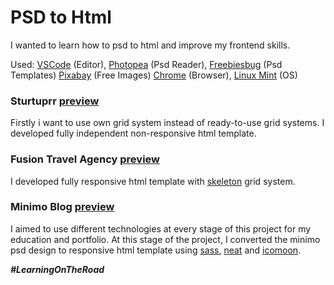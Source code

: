 # PSD to Html

I wanted to learn how to psd to html and improve my frontend skills.

Used: [VSCode](https://code.visualstudio.com/) (Editor), [Photopea](https://www.photopea.com/) (Psd Reader), [Freebiesbug](https://freebiesbug.com/psd-freebies/website-template/) (Psd Templates) [Pixabay](https://pixabay.com/tr/) (Free Images) [Chrome](https://www.google.com/intl/tr_tr/chrome/) (Browser), [Linux Mint](https://linuxmint.com/) (OS)

### Sturtuprr [preview](https://github.com/emircanerkul/psd-to-html/tree/master/startuprr)

Firstly i want to use own grid system instead of ready-to-use grid systems. I developed fully independent non-responsive html template.

### Fusion Travel Agency [preview](https://github.com/emircanerkul/psd-to-html/tree/master/fusion-travel-agency)

I developed fully responsive html template with [skeleton](http://getskeleton.com/) grid system.

### Minimo Blog [preview](https://github.com/emircanerkul/psd-to-html/tree/master/minimo)

I aimed to use different technologies at every stage of this project for my education and portfolio. At this stage of the project, I converted the minimo psd design to responsive html template using [sass](https://sass-lang.com/), [neat](https://neat.bourbon.io/) and [icomoon](https://icomoon.io/).

***#LearningOnTheRoad***
